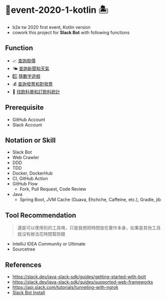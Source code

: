 # 🥇event-2020-1-kotlin 🏝 
* b2e tw 2020 first event, Kotlin version
* cowork this project for **Slack Bot** with following functions

## Function
* 📈 [查詢股價](https://github.com/b2etw/event-2020-1-java/issues/1)
* 🌤  [查詢新聞和天氣](https://github.com/b2etw/event-2020-1-java/issues/2)
* 1️⃣ [猜數字遊戲](https://github.com/b2etw/event-2020-1-java/issues/3)
* 💰 [查詢發票和對發票](https://github.com/b2etw/event-2020-1-java/issues/4)
* 🥤 [找飲料單和訂飲料統計](https://github.com/b2etw/event-2020-1-java/issues/5)

## Prerequisite
* GitHub Account
* Slack Account

## Notation or Skill
* Slack Bot
* Web Crawler
* DDD
* TDD
* Docker, DockerHub
* CI, GitHub Action
* GitHub Flow
  * Fork, Pull Request, Code Review
* Java
  * Spring Boot, JVM Cache (Guava, Ehchche, Caffeine, etc.), Gradle, jib

## Tool Recommendation
> 還是可以使用別的工具唷，只是我想把時間放在實作本身，如果是其他工具就沒有辦法花時間幫除錯
* IntelliJ IDEA Community or Ultimate
* Sourcetree

## References
* https://slack.dev/java-slack-sdk/guides/getting-started-with-bolt
* https://slack.dev/java-slack-sdk/guides/supported-web-frameworks
* https://api.slack.com/tutorials/tunneling-with-ngrok
* [Slack Bot Install](./doc/slack-bot-install.md)
